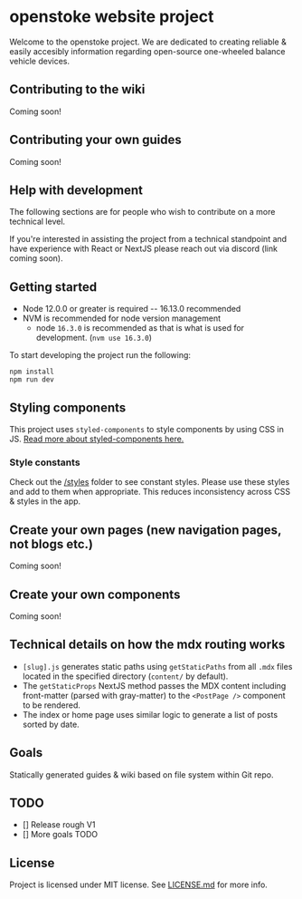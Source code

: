 # openstoke website project

Welcome to the openstoke project. We are dedicated to creating reliable & easily accesibly information regarding open-source one-wheeled balance vehicle devices.

## Contributing to the wiki
Coming soon!

## Contributing your own guides
Coming soon!

## Help with development
The following sections are for people who wish to contribute on a more technical level.

If you're interested in assisting the project from a technical standpoint and have experience with React or NextJS please reach out via discord (link coming soon).

## Getting started

- Node 12.0.0 or greater is required -- 16.13.0 recommended
- NVM is recommended for node version management
  - node `16.3.0` is recommended as that is what is used for development. (`nvm use 16.3.0`)

To start developing the project run the following:
```
npm install
npm run dev
```

## Styling components
This project uses `styled-components` to style components by using CSS in JS. [Read more about styled-components here.](https://styled-components.com/)

### Style constants
Check out the [/styles](./src/styles) folder to see constant styles. Please use these styles and add to them when appropriate. This reduces inconsistency across CSS & styles in the app.

## Create your own pages (new navigation pages, not blogs etc.)
Coming soon!

## Create your own components
Coming soon!


## Technical details on how the mdx routing works
- `[slug].js` generates static paths using `getStaticPaths` from all `.mdx` files located in the specified directory (`content/` by default).
- The `getStaticProps` NextJS method passes the MDX content including front-matter (parsed with gray-matter) to the `<PostPage />` component to be rendered.
- The index or home page uses similar logic to generate a list of posts sorted by date.

## Goals

Statically generated guides & wiki based on file system within Git repo.

## TODO

- [] Release rough V1
- [] More goals TODO


## License
Project is licensed under MIT license. See [LICENSE.md](LICENSE.md) for more info.